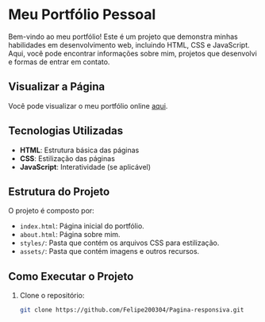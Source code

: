 # Meu Portfólio Pessoal

Bem-vindo ao meu portfólio! Este é um projeto que demonstra minhas habilidades em desenvolvimento web, incluindo HTML, CSS e JavaScript. Aqui, você pode encontrar informações sobre mim, projetos que desenvolvi e formas de entrar em contato.

## Visualizar a Página

Você pode visualizar o meu portfólio online [aqui](https://pagina-responsiva-lake.vercel.app).

## Tecnologias Utilizadas

- **HTML**: Estrutura básica das páginas
- **CSS**: Estilização das páginas
- **JavaScript**: Interatividade (se aplicável)

## Estrutura do Projeto

O projeto é composto por:

- `index.html`: Página inicial do portfólio.
- `about.html`: Página sobre mim.
- `styles/`: Pasta que contém os arquivos CSS para estilização.
- `assets/`: Pasta que contém imagens e outros recursos.

## Como Executar o Projeto

1. Clone o repositório:
   ```bash
   git clone https://github.com/Felipe200304/Pagina-responsiva.git
